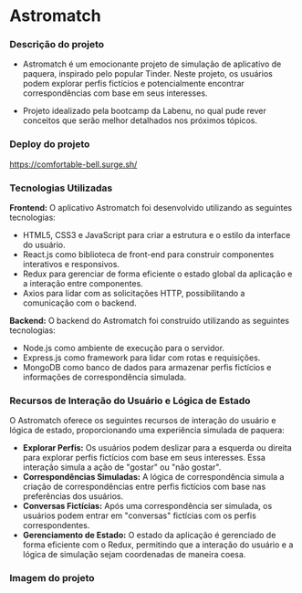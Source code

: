 # Astromatch

### Descrição do projeto

- Astromatch é um emocionante projeto de simulação de aplicativo de paquera, inspirado pelo popular Tinder. Neste projeto, os usuários podem explorar perfis fictícios e potencialmente encontrar correspondências com base em seus interesses.

- Projeto idealizado pela bootcamp da Labenu, no qual pude rever conceitos que serão melhor detalhados nos próximos tópicos.

### Deploy do projeto

https://comfortable-bell.surge.sh/

### Tecnologias Utilizadas

**Frontend:** O aplicativo Astromatch foi desenvolvido utilizando as seguintes tecnologias:
- HTML5, CSS3 e JavaScript para criar a estrutura e o estilo da interface do usuário.
- React.js como biblioteca de front-end para construir componentes interativos e responsivos.
- Redux para gerenciar de forma eficiente o estado global da aplicação e a interação entre componentes.
- Axios para lidar com as solicitações HTTP, possibilitando a comunicação com o backend.

**Backend:** O backend do Astromatch foi construído utilizando as seguintes tecnologias:
- Node.js como ambiente de execução para o servidor.
- Express.js como framework para lidar com rotas e requisições.
- MongoDB como banco de dados para armazenar perfis fictícios e informações de correspondência simulada.

### Recursos de Interação do Usuário e Lógica de Estado

O Astromatch oferece os seguintes recursos de interação do usuário e lógica de estado, proporcionando uma experiência simulada de paquera:
- **Explorar Perfis:** Os usuários podem deslizar para a esquerda ou direita para explorar perfis fictícios com base em seus interesses. Essa interação simula a ação de "gostar" ou "não gostar".
- **Correspondências Simuladas:** A lógica de correspondência simula a criação de correspondências entre perfis fictícios com base nas preferências dos usuários.
- **Conversas Fictícias:** Após uma correspondência ser simulada, os usuários podem entrar em "conversas" fictícias com os perfis correspondentes.
- **Gerenciamento de Estado:** O estado da aplicação é gerenciado de forma eficiente com o Redux, permitindo que a interação do usuário e a lógica de simulação sejam coordenadas de maneira coesa.

### Imagem do projeto
